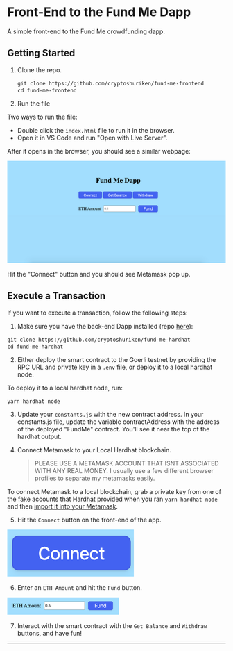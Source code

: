# Front-End to the Fund Me Dapp

A simple front-end to the Fund Me crowdfunding dapp.

## Getting Started

1. Clone the repo.

   ```
   git clone https://github.com/cryptoshuriken/fund-me-frontend
   cd fund-me-frontend
   ```

2. Run the file

Two ways to run the file:

- Double click the `index.html` file to run it in the browser.
- Open it in VS Code and run "Open with Live Server".

After it opens in the browser, you should see a similar webpage:

![image](./image.png)

Hit the "Connect" button and you should see Metamask pop up.

## Execute a Transaction

If you want to execute a transaction, follow the following steps:

1. Make sure you have the back-end Dapp installed (repo [here](https://github.com/cryptoshuriken/fund-me-hardhat)):

```
git clone https://github.com/cryptoshuriken/fund-me-hardhat
cd fund-me-hardhat
```

2. Either deploy the smart contract to the Goerli testnet by providing the RPC URL and private key in a `.env` file, or deploy it to a local hardhat node.

To deploy it to a local hardhat node, run:

```
yarn hardhat node
```

3. Update your `constants.js` with the new contract address.
   In your constants.js file, update the variable contractAddress with the address of the deployed "FundMe" contract. You'll see it near the top of the hardhat output.

4. Connect Metamask to your Local Hardhat blockchain.
   > PLEASE USE A METAMASK ACCOUNT THAT ISNT ASSOCIATED WITH ANY REAL MONEY. I usually use a few different browser profiles to separate my metamasks easily.

To connect Metamask to a local blockchain, grab a private key from one of the fake accounts that Hardhat provided when you ran `yarn hardhat node` and then [import it into your Metamask](https://metamask.zendesk.com/hc/en-us/articles/360015489331-How-to-import-an-Account).

5. Hit the `Connect` button on the front-end of the app.

![connect button](./connect-btn.png)

6. Enter an `ETH Amount` and hit the `Fund` button.

![fund button](./fund-btn.png)

7. Interact with the smart contract with the `Get Balance` and `Withdraw` buttons, and have fun!

---

